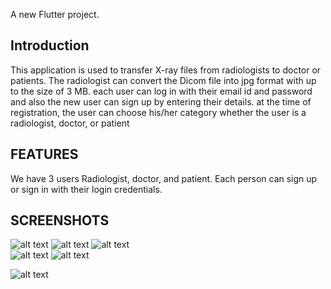 


A new Flutter project.



## Introduction



This application is used to transfer X-ray files from radiologists to doctor or patients. The radiologist can convert the Dicom file into jpg format with up to the size of 3 MB. each user can log in with their email id and password and also the new user can sign up by entering their details. at the time of registration, the user can choose his/her category whether the user is a radiologist, doctor, or patient 





## FEATURES 


 
  We have  3 users  Radiologist, doctor, and patient. Each person can sign up or sign in with their login credentials.
  
  
  
  ## SCREENSHOTS
  
  
   
 ![alt text](https://firebasestorage.googleapis.com/v0/b/e-xray-87d05.appspot.com/o/SCREENSHOTS%2F6.sign%20up.png?alt=media&token=f5107b1f-0065-4b58-8f66-e39f006ebdf3)  ![alt text](https://firebasestorage.googleapis.com/v0/b/e-xray-87d05.appspot.com/o/SCREENSHOTS%2F5.sign%20in.png?alt=media&token=81979fec-13dc-4dcc-bb9a-2c50cf764a5c)
 ![alt text](https://firebasestorage.googleapis.com/v0/b/e-xray-87d05.appspot.com/o/SCREENSHOTS%2F12.doctor%20home.png?alt=media&token=424df8f5-8bc5-49d8-9ea8-d8c2bc8f33c5)      
  ![alt text](https://firebasestorage.googleapis.com/v0/b/e-xray-87d05.appspot.com/o/SCREENSHOTS%2F15.patient%20home.png?alt=media&token=3d6bdf18-6f53-4e4e-8c0d-78dca9c00844)
  ![alt text](https://firebasestorage.googleapis.com/v0/b/e-xray-87d05.appspot.com/o/SCREENSHOTS%2F7.radiologist__home%5B1%5D.png?alt=media&token=48d331b8-dfa4-4ce3-bd0c-2d9e83c98d7d)
 
 ![alt text](https://firebasestorage.googleapis.com/v0/b/e-xray-87d05.appspot.com/o/SCREENSHOTS%2F8.radiologist%20profile%20(1).png?alt=media&token=797bc0ce-3fc7-4d3b-866b-50ed28a4a96a)
